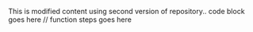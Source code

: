 This is modified content using second version of repository..
code block goes here
// function steps goes here